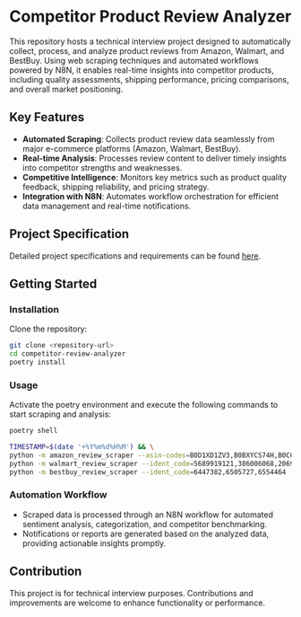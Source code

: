 # Competitor Product Review Analyzer

This repository hosts a technical interview project designed to automatically collect, process, and analyze product reviews from Amazon, Walmart, and BestBuy. Using web scraping techniques and automated workflows powered by N8N, it enables real-time insights into competitor products, including quality assessments, shipping performance, pricing comparisons, and overall market positioning.

## Key Features

- **Automated Scraping**: Collects product review data seamlessly from major e-commerce platforms (Amazon, Walmart, BestBuy).
- **Real-time Analysis**: Processes review content to deliver timely insights into competitor strengths and weaknesses.
- **Competitive Intelligence**: Monitors key metrics such as product quality feedback, shipping reliability, and pricing strategy.
- **Integration with N8N**: Automates workflow orchestration for efficient data management and real-time notifications.

## Project Specification
Detailed project specifications and requirements can be found [here](https://transbiz.notion.site/AI-Agent-Test-Case-1b8bb692e4d380e6938fcafe9a3cac10).

## Getting Started

### Installation

Clone the repository:
```bash
git clone <repository-url>
cd competitor-review-analyzer
poetry install
```

### Usage

Activate the poetry environment and execute the following commands to start scraping and analysis:

```bash
poetry shell

TIMESTAMP=$(date '+%Y%m%d%H%M') && \
python -m amazon_review_scraper --asin-codes=B0D1XD1ZV3,B0BXYCS74H,B0CCZ1L489 --timestamp=$TIMESTAMP && \
python -m walmart_review_scraper --ident_code=5689919121,386006068,2069220904 --timestamp=$TIMESTAMP && \
python -m bestbuy_review_scraper --ident_code=6447382,6505727,6554464 --timestamp=$TIMESTAMP
```

### Automation Workflow
- Scraped data is processed through an N8N workflow for automated sentiment analysis, categorization, and competitor benchmarking.
- Notifications or reports are generated based on the analyzed data, providing actionable insights promptly.

## Contribution

This project is for technical interview purposes. Contributions and improvements are welcome to enhance functionality or performance.


